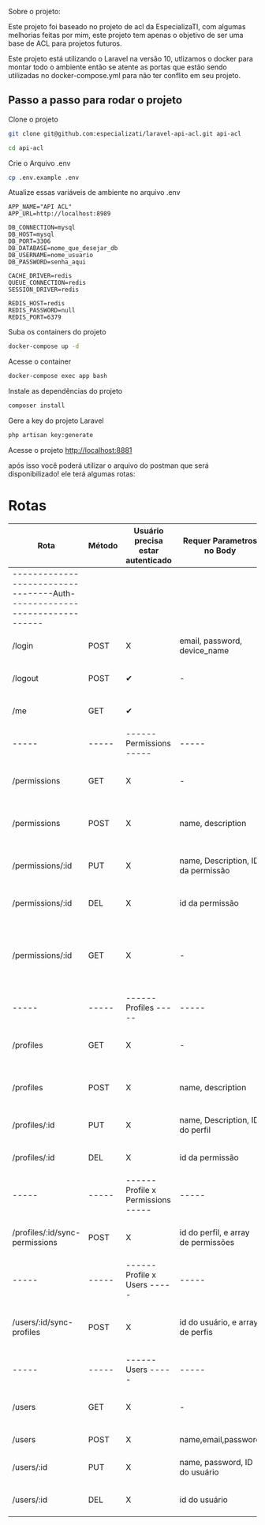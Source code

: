 Sobre o projeto:

Este projeto foi baseado no projeto de acl da EspecializaTI, com algumas melhorias feitas por mim, este projeto tem apenas o objetivo de ser uma base de ACL para projetos futuros.

Este projeto está utilizando o Laravel na versão 10, utlizamos o docker para montar todo o ambiente então se atente as portas que estão sendo utilizadas no docker-compose.yml para não ter conflito em seu projeto.

## Passo a passo para rodar o projeto
Clone o projeto
```sh
git clone git@github.com:especializati/laravel-api-acl.git api-acl
```
```sh
cd api-acl
```

Crie o Arquivo .env
```sh
cp .env.example .env
```

Atualize essas variáveis de ambiente no arquivo .env
```dosini
APP_NAME="API ACL"
APP_URL=http://localhost:8989

DB_CONNECTION=mysql
DB_HOST=mysql
DB_PORT=3306
DB_DATABASE=nome_que_desejar_db
DB_USERNAME=nome_usuario
DB_PASSWORD=senha_aqui

CACHE_DRIVER=redis
QUEUE_CONNECTION=redis
SESSION_DRIVER=redis

REDIS_HOST=redis
REDIS_PASSWORD=null
REDIS_PORT=6379
```


Suba os containers do projeto
```sh
docker-compose up -d
```


Acesse o container
```sh
docker-compose exec app bash
```


Instale as dependências do projeto
```sh
composer install
```


Gere a key do projeto Laravel
```sh
php artisan key:generate
```

Acesse o projeto
[http://localhost:8881](http://localhost:8881)

após isso você poderá utilizar o arquivo do postman que será disponibilizado! ele terá algumas rotas: 
# Rotas 

| Rota |Método| Usuário precisa estar autenticado  | Requer Parametros no Body  |       Descrição     | 
| ------------------- | ------------------- | ---------------------  | -------------------------- |  -------------------|
|----------------------------------Auth---------------------------------|
|/login| POST  | X | email, password, device_name | Rota para criação de usuário|
|/logout| POST  | ✔ | - | Rota para Leslogar usuário|
|/me| GET  | ✔ |  | Rota ver as informações do usuário|
|-----|-----|------ Permissions -----|-----|-----| 
|/permissions| GET  | X | - | Rota visualizar todas as permissões|
|/permissions| POST  | X | name, description | Rota visualizar todas as permissões|
|/permissions/:id| PUT  | X | name, Description, ID da permissão | Rota para atualiazar as permissões|
|/permissions/:id| DEL  | X | id da permissão | Rota para deletar as permissões|
|/permissions/:id| GET  | X | - | Rota visualizar uma permissão específica através do ID|
|-----|-----|------ Profiles -----|-----|-----| 
|/profiles| GET  | X | - | Rota visualizar todos os perfis|
|/profiles| POST  | X | name, description | Rota visualizar todos os perfis|
|/profiles/:id| PUT  | X | name, Description, ID do perfil | Rota para atualiazar os perfis|
|/profiles/:id| DEL  | X | id da permissão | Rota para deletar as permissões|
|-----|-----|------ Profile x Permissions -----|-----|-----| 
|/profiles/:id/sync-permissions| POST  | X | id do perfil, e array de permissões | Rota para sincronizar permissões com perfis|
|-----|-----|------ Profile x Users -----|-----|-----| 
|/users/:id/sync-profiles| POST  | X | id do usuário, e array de perfis | Rota para sincronizar os usuários  com os perfis|
|-----|-----|------ Users -----|-----|-----| 
|/users| GET  | X | - | Rota visualizar todos os perfis|
|/users| POST  | X | name,email,password | Rota criar usuário|
|/users/:id| PUT  | X | name, password, ID do usuário | Rota para atualiazar o usuário|
|/users/:id| DEL  | X | id do usuário | Rota para deletar o usuário|